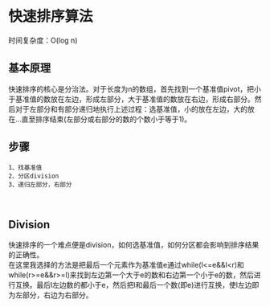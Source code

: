 快速排序算法
====
时间复杂度：O(log n)<br>

基本原理
----
快速排序的核心是分治法。对于长度为n的数组，首先找到一个基准值pivot，把小于基准值的数放在左边，形成左部分，大于基准值的数放在右边，形成右部分。然后对于左部分和有部分递归地执行上述过程：选基准值，小的放在左边，大的放在...直至排序结束(左部分或右部分的数的个数小于等于1)。<br>

步骤
----
    1、找基准值
    2、分区division
    3、递归左部分，右部分
<br>

Division
----
快速排序的一个难点便是division，如何选基准值，如何分区都会影响到排序结果的正确性。<br>
在这里我选择的方法是把最后一个元素作为基准值e通过while(l<=e&&l<r)和while(r>=e&&r>=l)来找到左边第一个大于e的数和右边第一个小于e的数，然后进行互换。最后l左边数的都小于e，然后把l和最后一个数(即e)进行互换，使l左边即为左部分，右边为右部分。
